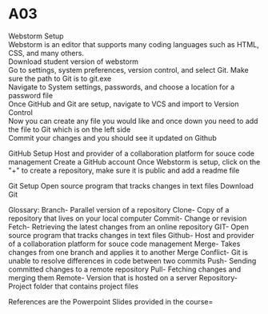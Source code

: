 # A03
Webstorm Setup  
Webstorm is an editor that supports many coding languages such as HTML, CSS, and many others.   
Download student version of webstorm  
Go to settings, system preferences, version control, and select Git. Make sure the path to Git is to git.exe  
Navigate to System settings, passwords, and choose a location for a password file  
Once GitHub and Git are setup, navigate to VCS and import to Version Control  
Now you can create any file you would like and once down you need to add the file to Git which is on the left side  
Commit your changes and you should see it updated on Github  

GitHub Setup
Host and provider of a collaboration platform for souce code management
Create a GitHub account
Once Webstorm is setup, click on the "+" to create a repository, make sure it is public and add a readme file


Git Setup
Open source program that tracks changes in text files
Download Git 

Glossary:
Branch- Parallel version of a repository
Clone- Copy of a repository that lives on your local computer
Commit- Change or revision
Fetch- Retrieving the latest changes from an online repository
GIT- Open source program that tracks changes in text files
Github- Host and provider of a collaboration platform for souce code management
Merge- Takes changes from one branch and applies it to another
Merge Conflict- Git is unable to resolve differences in code between two commits
Push- Sending committed changes to a remote repository
Pull- Fetching changes and merging them
Remote- Version that is hosted on a server
Repository- Project folder that contains project files

References are the Powerpoint Slides provided in the course=
